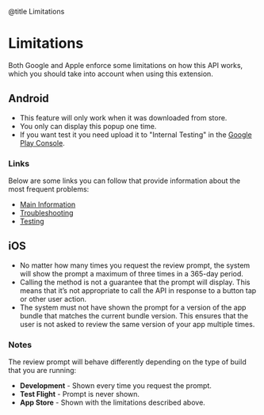 @title Limitations

# Limitations
Both Google and Apple enforce some limitations on how this API works, which you should take into account when using this extension.

## Android

* This feature will only work when it was downloaded from store.
* You only can display this popup one time.
* If you want test it you need upload it to "Internal Testing" in the [Google Play Console](https://play.google.com/console/).

### Links

Below are some links you can follow that provide information about the most frequent problems:

* [Main Information](https://developer.android.com/guide/playcore/in-app-review)
* [Troubleshooting](https://developer.android.com/guide/playcore/in-app-review/test#troubleshooting)
* [Testing](https://developer.android.com/guide/playcore/in-app-review/test)

## iOS

* No matter how many times you request the review prompt, the system will show the prompt a maximum of three times in a 365-day period.
* Calling the method is not a guarantee that the prompt will display. This means that it’s not appropriate to call the API in response to a button tap or other user action.
* The system must not have shown the prompt for a version of the app bundle that matches the current bundle version. This ensures that the user is not asked to review the same version of your app multiple times.

### Notes

The review prompt will behave differently depending on the type of build that you are running:

* **Development** - Shown every time you request the prompt.
* **Test Flight** - Prompt is never shown.
* **App Store** - Shown with the limitations described above.